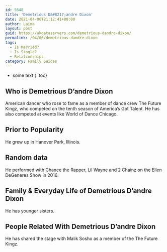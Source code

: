 ```yaml
---
id: 5648
title: 'Demetrious D&#8217;andre Dixon'
date: 2021-04-06T21:12:41+00:00
author: Laima
layout: post
guid: https://ukdataservers.com/demetrious-dandre-dixon/
permalink: /04/06/demetrious-dandre-dixon
tags:
  - Is Married?
  - Is Single?
  - Relationships
category: Family Guides
---
```


* some text
{: toc}


## Who is Demetrious D&#8217;andre Dixon
                  
                  
                  
American dancer who rose to fame as a member of dance crew The Future Kingz, who competed on the tenth season of America&#8217;s Got Talent. He has also competed at events like World of Dance Chicago.
                  
              
            
              
            
                
                
                
## Prior to Popularity
                  
                  
                  
He grew up in Hanover Park, Illinois.
                  
              
            
              
            
                
                
                
## Random data
                  
                  
                  
He performed with Chance the Rapper, Lil Wayne and 2 Chainz on the Ellen DeGeneres Show in 2016.
                  
              
            
              
            
                
                
                
## Family & Everyday Life of Demetrious D&#8217;andre Dixon
                  
                  
                  
He has younger sisters.
                  
              
            
              
            
                
                
                
## People Related With Demetrious D&#8217;andre Dixon
                  
                  
                  
He has shared the stage with Malik Sosho as a member of the The Future Kingz.
                  
              
            
              
            
                
              
            
              
              
            
            
              
            
          
          
          